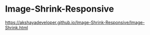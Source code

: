 # Image-Shrink-Responsive
https://akshayadeveloper.github.io/Image-Shrink-Responsive/Image-Shrink.html
